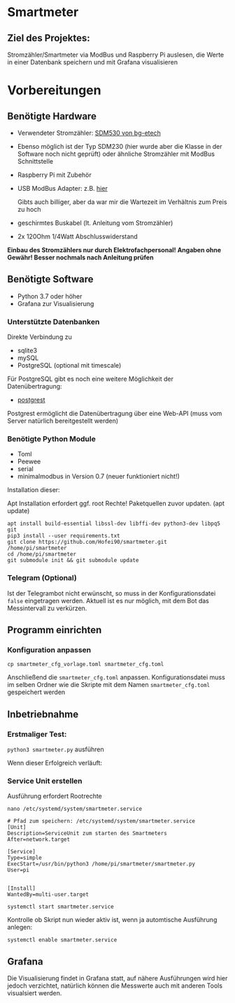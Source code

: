 # Smartmeter

## Ziel des Projektes:

Stromzähler/Smartmeter via ModBus und Raspberry Pi auslesen, die Werte in einer Datenbank speichern und mit Grafana visualisieren

# Vorbereitungen

## Benötigte Hardware

* Verwendeter Stromzähler: [
SDM530 von bg-etech](http://bg-etech.de/bgshop/product_info.php/drehstromzaehler-sdm530-modbus-p-461)
* Ebenso möglich ist der Typ SDM230 (hier wurde aber die Klasse in der Software noch nicht geprüft) 
oder ähnliche Stromzähler mit ModBus Schnittstelle
* Raspberry Pi mit Zubehör
* USB ModBus Adapter: z.B. [hier](https://www.ebay.de/itm/RS485-Konverter-Bus-Adapter-Seriell-USB-RS-485-Schnittstelle-Modbus-Raspberry-Pi/252784174363?ssPageName=STRK%3AMEBIDX%3AIT&_trksid=p2060353.m2749.l2649)
  
  Gibts auch billiger, aber da war mir die Wartezeit im Verhältnis zum Preis zu hoch
* geschirmtes Buskabel (lt. Anleitung vom Stromzähler)
* 2x 120Ohm 1/4Watt Abschlusswiderstand

**Einbau des Stromzählers nur durch Elektrofachpersonal!
Angaben ohne Gewähr! Besser nochmals nach Anleitung prüfen**

## Benötigte Software

* Python 3.7 oder höher
* Grafana zur Visualisierung

### Unterstützte Datenbanken
Direkte Verbindung zu
* sqlite3
* mySQL
* PostgreSQL (optional mit timescale)

Für PostgreSQL gibt es noch eine weitere Möglichkeit der Datenübertragung:
* [postgrest](https://postgrest.org/en/v6.0/)

Postgrest ermöglicht die Datenübertragung über eine Web-API (muss vom Server natürlich bereitgestellt werden)

### Benötigte Python Module

* Toml
* Peewee
* serial
* minimalmodbus in Version 0.7 (neuer funktioniert nicht!)

Installation dieser:

Apt Installation erfordert ggf. root Rechte! Paketquellen zuvor updaten. (apt update)

```console
apt install build-essential libssl-dev libffi-dev python3-dev libpq5 git
pip3 install --user requirements.txt
git clone https://github.com/Hofei90/smartmeter.git /home/pi/smartmeter
cd /home/pi/smartmeter
git submodule init && git submodule update
```

### Telegram (Optional)
Ist der Telegrambot nicht erwünscht, so muss in der Konfigurationsdatei `false` eingetragen werden.
Aktuell ist es nur möglich, mit dem Bot das Messintervall zu verkürzen.


## Programm einrichten

### Konfiguration anpassen

```console
cp smartmeter_cfg_vorlage.toml smartmeter_cfg.toml
```

Anschließend die `smartmeter_cfg.toml` anpassen.
Konfigurationsdatei muss im selben Ordner wie die Skripte mit dem Namen `smartmeter_cfg.toml` gespeichert werden


## Inbetriebnahme

### Erstmaliger Test:

`python3 smartmeter.py` ausführen

Wenn dieser Erfolgreich verläuft:


### Service Unit erstellen

Ausführung erfordert Rootrechte

`nano /etc/systemd/system/smartmeter.service`

```code
# Pfad zum speichern: /etc/systemd/system/smartmeter.service
[Unit]
Description=ServiceUnit zum starten des Smartmeters
After=network.target

[Service]
Type=simple
ExecStart=/usr/bin/python3 /home/pi/smartmeter/smartmeter.py
User=pi


[Install]
WantedBy=multi-user.target
```

`systemctl start smartmeter.service`

Kontrolle ob Skript nun wieder aktiv ist, wenn ja automtische Ausführung anlegen:

`systemctl enable smartmeter.service`

## Grafana

Die Visualisierung findet in Grafana statt, auf nähere Ausführungen wird hier jedoch verzichtet, natürlich können die
Messwerte auch mit anderen Tools visualsiert werden.
